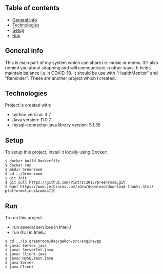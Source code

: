 ## Table of contents
* [General info](#general-info)
* [Technologies](#technologies)
* [Setup](#setup)
* [Run](#setup)

## General info
This is main part of my system which can share i.e. music or mems. It'll also remind you about shopping and will communicate in other ways. It helps maintain balance i.e.in COVID-19. It should be
use with "HealthMonitor" and "Reminder". These are another project which I created. 
	
## Technologies
Project is created with:
* python version: 3.7
* Java version: 11.0.7
* mysql-connector-java library version: 5.1.35
	
## Setup
To setup this project, install it locally using Docker:

```
$ docker build Dockerfile
$ docker run
$ mkdir Greenroom
$ cd ../Greenroom
$ git init
$ git pull https://github.com/PiotrIT2015/Greenroom.git
$ wget https://www.jetbrains.com/idea/download/download-thanks.html?platform=linux&code=IIC
```
## Run
To run this project:
* run several services in InteliJ
* run GUI in InteliJ
```
$ cd ../io.greenroom/dao/gekon/src/engine/pp
$ javac Server.java
$ javac ServerInt.java
$ javac Client.java
$ javac MySQLTest.java
$ java Server
$ java Client
```
